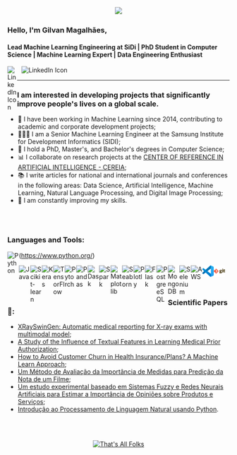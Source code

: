 <p align="center">
  <img src="https://media.licdn.com/dms/image/D4D12AQGqsMbe-JqJZg/article-cover_image-shrink_720_1280/0/1706548347733?e=2147483647&v=beta&t=OrGD86kM4qSeolxZY9ZuI9zKGzdTp_CIG3fG4sXIpks" >
</p>

### Hello, I'm Gilvan Magalhães,
#### Lead Machine Learning Engineering at SiDi | PhD Student in Computer Science | Machine Learning Expert | Data Engineering Enthusiast

[<img align="left" alt="LinkedIn Icon" width="22px" src="https://cdn.jsdelivr.net/npm/simple-icons@3.4.0/icons/linkedin.svg" />](https://www.linkedin.com/in/gilvanveras/)
[<img align="left" alt="LinkedIn Icon" width="132px" style="margin-left: 10px;" src="http://buscatextual.cnpq.br/buscatextual/images/titulo-sistema.png" />](http://lattes.cnpq.br/1369836102076813)

<br/>
<hr />

### I am interested in developing projects that significantly improve people's lives on a global scale.
- 🧭 I have been working in Machine Learning since 2014, contributing to academic and corporate development projects;
- 👩🏻‍💻 I am a Senior Machine Learning Engineer at the Samsung Institute for Development Informatics (SIDI);
- 📝 I hold a PhD, Master's, and Bachelor's degrees in Computer Science;
- 📊 I collaborate on research projects at the [CENTER OF REFERENCE IN ARTIFICIAL INTELLIGENCE - CEREIA](https://iasaudepublica.com.br/cereia-centro-de-referencia-em-inteligencia-artificial/);
- 📚 I write articles for national and international journals and conferences in the following areas: Data Science, Artificial Intelligence, Machine Learning, Natural Language Processing, and Digital Image Processing;
- 🧠 I am constantly improving my skills.

<br/>
<br/>

### Languages and Tools:

<img align="left" alt="Python" width="26px" src="https://cdn3.iconfinder.com/data/icons/logos-and-brands-adobe/512/267_Python-512.png" />(https://www.python.org/)

<img align="left" alt="Java" width="26px" 
src="https://www.celsonunes.com.br/wp-content/uploads/2018/05/java-logo.png" />

<img align="left" alt="Scikit-learn" width="26px" src="https://upload.wikimedia.org/wikipedia/commons/0/05/Scikit_learn_logo_small.svg" />

<img align="left" alt="Keras" width="26px" src="https://upload.wikimedia.org/wikipedia/commons/a/ae/Keras_logo.svg" />

<img align="left" alt="TensorFlow" width="26px" src="http://www.lapix.ufsc.br/wp-content/uploads/2018/04/q8sc1KuZ_400x400.jpg" />

<img align="left" alt="Pytorch" width="26px" src="https://cdn.jsdelivr.net/npm/simple-icons@3.4.0/icons/pytorch.svg" />

<img align="left" alt="Pandas" width="26px" src="https://upload.wikimedia.org/wikipedia/commons/2/22/Pandas_mark.svg" />

<img align="left" alt="Dask" width="26px" src="https://docs.dask.org/en/latest/_images/dask_icon.svg" />

<img align="left" alt="Spark" width="26px" src="https://miro.medium.com/max/580/1*I7bOyAqdM489ct9eDtf89A.png" />

<img align="left" alt="Matplotlib" width="26px" src="https://static.javatpoint.com/tutorial/matplotlib/images/matplotlib-tutorial.png" />

<img align="left" alt="Seaborn" width="26px" src="https://seaborn.pydata.org/_images/logo-tall-lightbg.svg" />

<img align="left" alt="Plotly" width="26px" src="https://images.plot.ly/logo/new-branding/plotly-logomark.png" />

<img align="left" alt="Flask" width="26px" src="https://miro.medium.com/max/700/1*Q5EUk28Xc3iCDoMSkrd1_w.png" />

<img align="left" alt="PostgreeSQL" width="26px" src="https://upload.wikimedia.org/wikipedia/commons/2/29/Postgresql_elephant.svg" />

<img align="left" alt="MongoDB" width="26px" src="https://miro.medium.com/max/300/1*fY5KPXK0C6csHKhnXkQQ8g.png" />

<img align="left" alt="Selenium" width="26px" src="https://upload.wikimedia.org/wikipedia/commons/thumb/d/d5/Selenium_Logo.png/574px-Selenium_Logo.png" />

<img align="left" alt="AWS" width="26px" src="https://cdn.jsdelivr.net/npm/simple-icons@3.4.0/icons/amazonaws.svg" />

<img align="left" alt="VS Code" width="26px" src="https://raw.githubusercontent.com/github/explore/80688e429a7d4ef2fca1e82350fe8e3517d3494d/topics/visual-studio-code/visual-studio-code.png" /> 

<!--<img align="left" alt="GitHub" width="26px" src="https://raw.githubusercontent.com/github/explore/78df643247d429f6cc873026c0622819ad797942/topics/github/github.png"/>
-->
<img align="left" alt="Git" width="26px" src="https://raw.githubusercontent.com/github/explore/80688e429a7d4ef2fca1e82350fe8e3517d3494d/topics/git/git.png"/>

<br/>
<br/>
<br/>

### Scientific Papers 📝:
- [XRaySwinGen: Automatic medical reporting for X-ray exams with multimodal model](http://dx.doi.org/10.1016/j.heliyon.2024.e27516);
- [A Study of the Influence of Textual Features in Learning Medical Prior Authorization](http://dx.doi.org/10.1109/CBMS.2019.00021);
- [How to Avoid Customer Churn in Health Insurance/Plans? A Machine Learn Approach](http://dx.doi.org/10.1109/CBMS.2019.00115);
- [Um Método de Avaliação da Importância de Medidas para Predição da Nota de um Filme](https://sol.sbc.org.br/index.php/brasnam/article/view/3248/3210);
- [Um estudo experimental baseado em Sistemas Fuzzy e Redes Neurais Artificiais para Estimar a Importância de Opiniões sobre Produtos e Serviços](http://www.eripi.com.br/2016/anais-2016/artigos);
- [Introdução ao Processamento de Linguagem Natural usando Python](https://www.facom.ufu.br/~wendelmelo/terceiros/tutorial_nltk.pdf).

<br/>
<br/>

<p align="center">
  <a href="[https://www.example.com](https://img.elo7.com.br/product/zoom/3EF316C/placa-decorativa-that-s-all-folks-infantil.jpg)">
    <img alt="That's All Folks" width="400px" src="https://img.elo7.com.br/product/zoom/3EF316C/placa-decorativa-that-s-all-folks-infantil.jpg" />
  </a>
</p>

